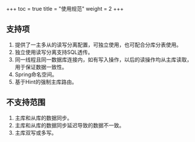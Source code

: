 +++
toc = true
title = "使用规范"
weight = 2
+++

## 支持项

1. 提供了一主多从的读写分离配置，可独立使用，也可配合分库分表使用。
1. 独立使用读写分离支持SQL透传。
1. 同一线程且同一数据库连接内，如有写入操作，以后的读操作均从主库读取，用于保证数据一致性。
1. Spring命名空间。
1. 基于Hint的强制主库路由。

## 不支持范围

1. 主库和从库的数据同步。
1. 主库和从库的数据同步延迟导致的数据不一致。
1. 主库双写或多写。
